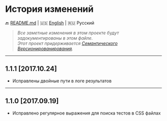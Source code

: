 # История изменений

:back: [README.md](./README-RU.md)
|
:us: [English](./CHANGELOG.md)
|
:ru: Русский

> _Все заметные изменения в этом проекте будут задокументированы в этом файле._  
> _Этот проект придерживается [Семантического Версионированирования](http://semver.org/lang/ru/)._

---

## 1.1.1 [2017.10.24]

- Исправлены двойные пути в логе результатов

---

## 1.1.0 [2017.09.19]

- Исправлено регулярное выражения для поиска тестов в CSS файлах

